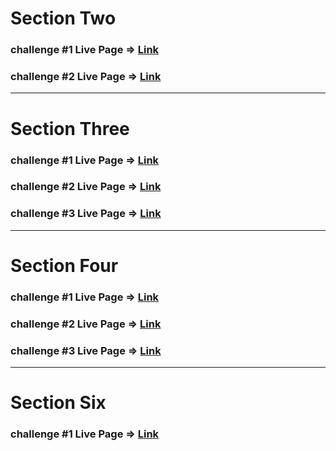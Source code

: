 # Section Two

### challenge #1 Live Page => [Link](https://section-two-challenge-one.netlify.app/)

### challenge #2 Live Page => [Link](https://section-two-challenge-two.netlify.app/)

---

# Section Three

### challenge #1 Live Page => [Link](https://section-three-challenge-one.netlify.app/)

### challenge #2 Live Page => [Link](https://section-three-challenge-two.netlify.app/)

### challenge #3 Live Page => [Link](https://section-three-challenge-three.netlify.app/)

---

# Section Four

### challenge #1 Live Page => [Link](https://section-four-challenge-one.netlify.app/)

### challenge #2 Live Page => [Link](https://section-four-challenge-two.netlify.app/)

### challenge #3 Live Page => [Link](https://section-four-challenge-three.netlify.app/)

---

# Section Six

### challenge #1 Live Page => [Link](https://section-six-challenge-one.netlify.app/)
